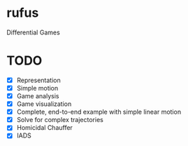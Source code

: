 # rufus
Differential Games

# TODO
- [x] Representation
- [x] Simple motion
- [x] Game analysis
- [x] Game visualization
- [x] Complete, end-to-end example with simple linear motion
- [x] Solve for complex trajectories
- [x] Homicidal Chauffer
- [x] IADS
